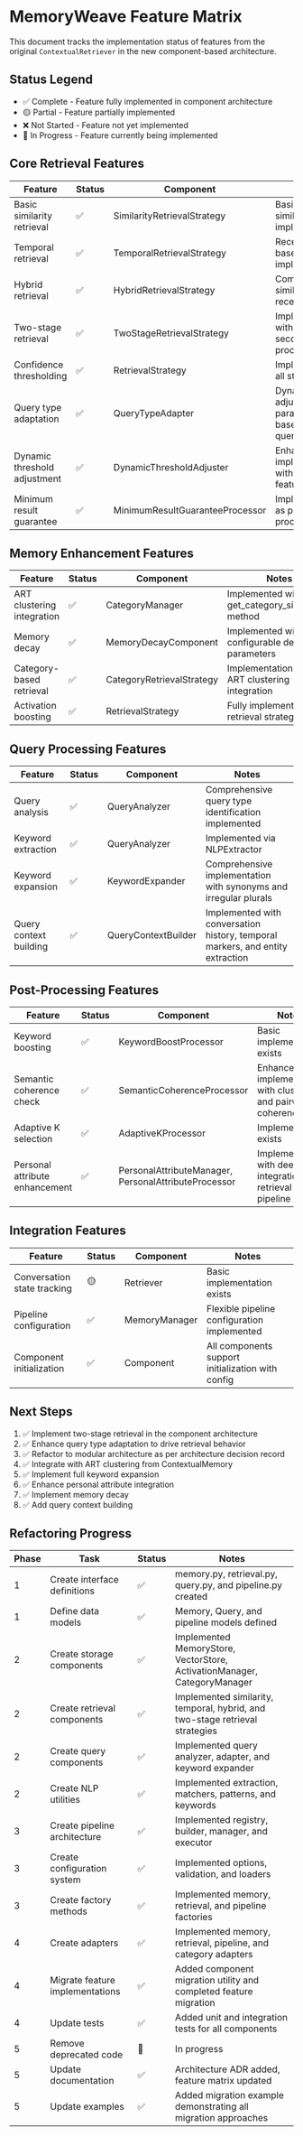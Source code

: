 # MemoryWeave Feature Matrix

This document tracks the implementation status of features from the original `ContextualRetriever` in the new component-based architecture.

## Status Legend
- ✅ Complete - Feature fully implemented in component architecture
- 🟡 Partial - Feature partially implemented
- ❌ Not Started - Feature not yet implemented
- 🔄 In Progress - Feature currently being implemented

## Core Retrieval Features

| Feature | Status | Component | Notes |
|---------|--------|-----------|-------|
| Basic similarity retrieval | ✅ | SimilarityRetrievalStrategy | Basic vector similarity implemented |
| Temporal retrieval | ✅ | TemporalRetrievalStrategy | Recency-based retrieval implemented |
| Hybrid retrieval | ✅ | HybridRetrievalStrategy | Combines similarity and recency |
| Two-stage retrieval | ✅ | TwoStageRetrievalStrategy | Implemented with first and second stage processing |
| Confidence thresholding | ✅ | RetrievalStrategy | Implemented in all strategies |
| Query type adaptation | ✅ | QueryTypeAdapter | Dynamically adjusts parameters based on query type |
| Dynamic threshold adjustment | ✅ | DynamicThresholdAdjuster | Enhanced implementation with advanced features |
| Minimum result guarantee | ✅ | MinimumResultGuaranteeProcessor | Implemented as post-processor |

## Memory Enhancement Features

| Feature | Status | Component | Notes |
|---------|--------|-----------|-------|
| ART clustering integration | ✅ | CategoryManager | Implemented with get_category_similarities method |
| Memory decay | ✅ | MemoryDecayComponent | Implemented with configurable decay parameters |
| Category-based retrieval | ✅ | CategoryRetrievalStrategy | Implementation with ART clustering integration |
| Activation boosting | ✅ | RetrievalStrategy | Fully implemented in all retrieval strategies |

## Query Processing Features

| Feature | Status | Component | Notes |
|---------|--------|-----------|-------|
| Query analysis | ✅ | QueryAnalyzer | Comprehensive query type identification implemented |
| Keyword extraction | ✅ | QueryAnalyzer | Implemented via NLPExtractor |
| Keyword expansion | ✅ | KeywordExpander | Comprehensive implementation with synonyms and irregular plurals |
| Query context building | ✅ | QueryContextBuilder | Implemented with conversation history, temporal markers, and entity extraction |

## Post-Processing Features

| Feature | Status | Component | Notes |
|---------|--------|-----------|-------|
| Keyword boosting | ✅ | KeywordBoostProcessor | Basic implementation exists |
| Semantic coherence check | ✅ | SemanticCoherenceProcessor | Enhanced implementation with clustering and pairwise coherence |
| Adaptive K selection | ✅ | AdaptiveKProcessor | Implementation exists |
| Personal attribute enhancement | ✅ | PersonalAttributeManager, PersonalAttributeProcessor | Implemented with deep integration in retrieval pipeline |

## Integration Features

| Feature | Status | Component | Notes |
|---------|--------|-----------|-------|
| Conversation state tracking | 🟡 | Retriever | Basic implementation exists |
| Pipeline configuration | ✅ | MemoryManager | Flexible pipeline configuration implemented |
| Component initialization | ✅ | Component | All components support initialization with config |

## Next Steps

1. ✅ Implement two-stage retrieval in the component architecture
2. ✅ Enhance query type adaptation to drive retrieval behavior
3. ✅ Refactor to modular architecture as per architecture decision record
4. ✅ Integrate with ART clustering from ContextualMemory
5. ✅ Implement full keyword expansion
6. ✅ Enhance personal attribute integration
7. ✅ Implement memory decay
8. ✅ Add query context building

## Refactoring Progress

| Phase | Task | Status | Notes |
|-------|------|--------|-------|
| 1 | Create interface definitions | ✅ | memory.py, retrieval.py, query.py, and pipeline.py created |
| 1 | Define data models | ✅ | Memory, Query, and pipeline models defined |
| 2 | Create storage components | ✅ | Implemented MemoryStore, VectorStore, ActivationManager, CategoryManager |
| 2 | Create retrieval components | ✅ | Implemented similarity, temporal, hybrid, and two-stage retrieval strategies |
| 2 | Create query components | ✅ | Implemented query analyzer, adapter, and keyword expander |
| 2 | Create NLP utilities | ✅ | Implemented extraction, matchers, patterns, and keywords |
| 3 | Create pipeline architecture | ✅ | Implemented registry, builder, manager, and executor |
| 3 | Create configuration system | ✅ | Implemented options, validation, and loaders |
| 3 | Create factory methods | ✅ | Implemented memory, retrieval, and pipeline factories |
| 4 | Create adapters | ✅ | Implemented memory, retrieval, pipeline, and category adapters |
| 4 | Migrate feature implementations | ✅ | Added component migration utility and completed feature migration |
| 4 | Update tests | ✅ | Added unit and integration tests for all components |
| 5 | Remove deprecated code | 🔄 | In progress |
| 5 | Update documentation | ✅ | Architecture ADR added, feature matrix updated |
| 5 | Update examples | ✅ | Added migration example demonstrating all migration approaches |
